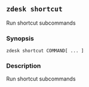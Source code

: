 ## `zdesk shortcut`

Run shortcut subcommands

### Synopsis

    zdesk shortcut COMMAND[ ... ]

### Description

Run shortcut subcommands

